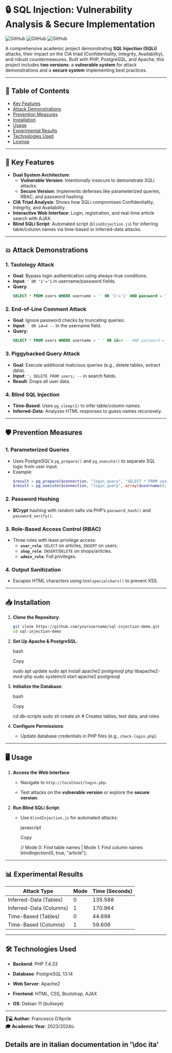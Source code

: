 # 🔒 SQL Injection: Vulnerability Analysis & Secure Implementation

![GitHub](https://img.shields.io/badge/PHP-7.4.33-777BB4?logo=php)
![GitHub](https://img.shields.io/badge/PostgreSQL-13.14-4169E1?logo=postgresql)
![GitHub](https://img.shields.io/badge/Apache-2.4-D22128?logo=apache)

A comprehensive academic project demonstrating **SQL Injection (SQLi)** attacks, their impact on the CIA triad (Confidentiality, Integrity, Availability), and robust countermeasures. Built with PHP, PostgreSQL, and Apache, this project includes **two versions**: a **vulnerable system** for attack demonstrations and a **secure system** implementing best practices.

---

## 📖 Table of Contents
- [Key Features](#-key-features)
- [Attack Demonstrations](#-attack-demonstrations)
- [Prevention Measures](#-prevention-measures)
- [Installation](#-installation)
- [Usage](#-usage)
- [Experimental Results](#-experimental-results)
- [Technologies Used](#-technologies-used)
- [License](#-license)

---

## 🚀 Key Features
- **Dual System Architecture**:
  - **Vulnerable Version**: Intentionally insecure to demonstrate SQLi attacks.
  - **Secure Version**: Implements defenses like parameterized queries, RBAC, and password hashing.
- **CIA Triad Analysis**: Shows how SQLi compromises Confidentiality, Integrity, and Availability.
- **Interactive Web Interface**: Login, registration, and real-time article search with AJAX.
- **Blind SQLi Script**: Automated script (`blindInjection.js`) for inferring table/column names via time-based or inferred-data attacks.

---

## 💥 Attack Demonstrations
### 1. **Tautology Attack**
   - **Goal**: Bypass login authentication using always-true conditions.
   - **Input**: `' OR '1'='1` in username/password fields.
   - **Query**: 
     ```sql
     SELECT * FROM users WHERE username = '' OR '1'='1' AND password = '' OR '1'='1';
     ```

### 2. **End-of-Line Comment Attack**
   - **Goal**: Ignore password checks by truncating queries.
   - **Input**: `' OR id=4 --` in the username field.
   - **Query**:
     ```sql
     SELECT * FROM users WHERE username = ' ' OR id=4 -- AND password = 'any';
     ```

### 3. **Piggybacked Query Attack**
   - **Goal**: Execute additional malicious queries (e.g., delete tables, extract data).
   - **Input**: `'; DELETE FROM users; --` in search fields.
   - **Result**: Drops all user data.

### 4. **Blind SQL Injection**
   - **Time-Based**: Uses `pg_sleep(1)` to infer table/column names.
   - **Inferred-Data**: Analyzes HTML responses to guess names recursively.

---

## 🛡️ Prevention Measures
### 1. **Parameterized Queries**
   - Uses PostgreSQL's `pg_prepare()` and `pg_execute()` to separate SQL logic from user input.
   - Example:
     ```php
     $result = pg_prepare($connection, "login_query", "SELECT * FROM users WHERE username = $1");
     $result = pg_execute($connection, "login_query", array($username));
     ```

### 2. **Password Hashing**
   - **BCrypt** hashing with random salts via PHP’s `password_hash()` and `password_verify()`.

### 3. **Role-Based Access Control (RBAC)**
   - Three roles with least-privilege access:
     - **`user_role`**: `SELECT` on articles, `INSERT` on users.
     - **`shop_role`**: `INSERT`/`DELETE` on shops/articles.
     - **`admin_role`**: Full privileges.

### 4. **Output Sanitization**
   - Escapes HTML characters using `htmlspecialchars()` to prevent XSS.

---

## 📥 Installation
1. **Clone the Repository**:
   ```bash
   git clone https://github.com/yourusername/sql-injection-demo.git
   cd sql-injection-demo

2. **Set Up Apache & PostgreSQL**:
    
    bash
    
    Copy
    
    sudo apt update
    sudo apt install apache2 postgresql php libapache2-mod-php
    sudo systemctl start apache2 postgresql
    
3. **Initialize the Database**:
    
    bash
    
    Copy
    
    cd db-scripts
    sudo sh create.sh  # Creates tables, test data, and roles
    
4. **Configure Permissions**:
    
    - Update database credentials in PHP files (e.g., `check-login.php`).
        

---

## 🖥️ Usage

1. **Access the Web Interface**:
    
    - Navigate to `http://localhost/login.php`.
        
    - Test attacks on the **vulnerable version** or explore the **secure version**.
        
2. **Run Blind SQLi Script**:
    
    - Use `blindInjection.js` for automated attacks:
        
        javascript
        
        Copy
        
        // Mode 0: Find table names | Mode 1: Find column names
        blindInjection(0, true, "article");
        

---

## 📊 Experimental Results

|Attack Type|Mode|Time (Seconds)|
|---|---|---|
|Inferred-Data (Tables)|0|135.588|
|Inferred-Data (Columns)|1|170.964|
|Time-Based (Tables)|0|44.698|
|Time-Based (Columns)|1|59.606|

---

## 🛠️ Technologies Used

- **Backend**: PHP 7.4.33
    
- **Database**: PostgreSQL 13.14
    
- **Web Server**: Apache2
    
- **Frontend**: HTML, CSS, Bootstrap, AJAX
    
- **OS**: Debian 11 (bullseye)
    

---

**👨💻 Author**: Francesco D’Aprile   
**🎓 Academic Year**: 2023/2024ù

## Details are in italian documentation in '\doc ita' 
